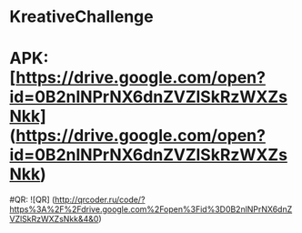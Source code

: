 # KreativeChallenge
# APK: [https://drive.google.com/open?id=0B2nlNPrNX6dnZVZlSkRzWXZsNkk] (https://drive.google.com/open?id=0B2nlNPrNX6dnZVZlSkRzWXZsNkk)
#QR: ![QR] (http://qrcoder.ru/code/?https%3A%2F%2Fdrive.google.com%2Fopen%3Fid%3D0B2nlNPrNX6dnZVZlSkRzWXZsNkk&4&0)
